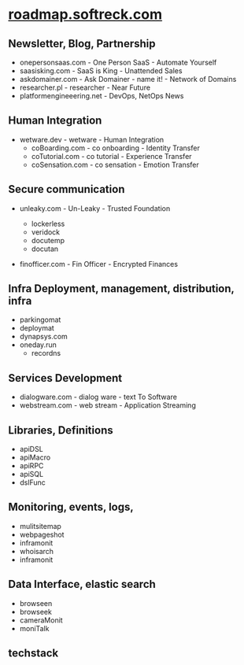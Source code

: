 # [roadmap.softreck.com](http://roadmap.softreck.com)

## Newsletter, Blog, Partnership

+ onepersonsaas.com - One Person SaaS - Automate Yourself
+ saasisking.com - SaaS is King - Unattended Sales
+ askdomainer.com - Ask Domainer - name it! - Network of Domains
+ researcher.pl - researcher - Near Future
+ platformengineeering.net - DevOps, NetOps  News



## Human Integration

+ wetware.dev - wetware - Human Integration
  + coBoarding.com - co onboarding - Identity Transfer
  + coTutorial.com - co tutorial - Experience Transfer 
  + coSensation.com -  co sensation - Emotion Transfer



## Secure communication

+ unleaky.com - Un-Leaky - Trusted Foundation
  + lockerless
  + veridock
  + docutemp
  + docutan
    
+ finofficer.com - Fin Officer - Encrypted Finances



## Infra Deployment, management, distribution, infra

+ parkingomat
+ deploymat
+ dynapsys.com
+ oneday.run 
  + recordns

  

## Services Development

+ dialogware.com - dialog ware - text To Software
+ webstream.com - web stream - Application Streaming

## Libraries, Definitions

+ apiDSL
+ apiMacro
+ apiRPC
+ apiSQL
+ dslFunc

## Monitoring, events, logs, 

+ mulitsitemap
+ webpageshot
+ inframonit
+ whoisarch
+ inframonit



## Data Interface, elastic search

+ browseen
+ browseek
+ cameraMonit
+ moniTalk


## techstack



